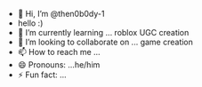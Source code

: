 - 👋 Hi, I’m @then0b0dy-1
- hello :)
- 🌱 I’m currently learning ... roblox UGC creation
- 💞️ I’m looking to collaborate on ... game creation
- 📫 How to reach me ... 
- 😄 Pronouns: ...he/him
- ⚡ Fun fact: ...

<!---
then0b0dy-1/then0b0dy-1 is a ✨ special ✨ repository because its `README.md` (this file) appears on your GitHub profile.
You can click the Preview link to take a look at your changes.
--->
